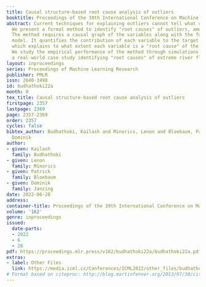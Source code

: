 ```yaml
---
title: Causal structure-based root cause analysis of outliers
booktitle: Proceedings of the 39th International Conference on Machine Learning
abstract: Current techniques for explaining outliers cannot tell what caused the outliers.
  We present a formal method to identify "root causes" of outliers, amongst variables.
  The method requires a causal graph of the variables along with the functional causal
  model. It quantifies the contribution of each variable to the target outlier score,
  which explains to what extent each variable is a "root cause" of the target outlier.
  We study the empirical performance of the method through simulations and present
  a real-world case study identifying "root causes" of extreme river flows.
layout: inproceedings
series: Proceedings of Machine Learning Research
publisher: PMLR
issn: 2640-3498
id: budhathoki22a
month: 0
tex_title: Causal structure-based root cause analysis of outliers
firstpage: 2357
lastpage: 2369
page: 2357-2369
order: 2357
cycles: false
bibtex_author: Budhathoki, Kailash and Minorics, Lenon and Bloebaum, Patrick and Janzing,
  Dominik
author:
- given: Kailash
  family: Budhathoki
- given: Lenon
  family: Minorics
- given: Patrick
  family: Bloebaum
- given: Dominik
  family: Janzing
date: 2022-06-28
address:
container-title: Proceedings of the 39th International Conference on Machine Learning
volume: '162'
genre: inproceedings
issued:
  date-parts:
  - 2022
  - 6
  - 28
pdf: https://proceedings.mlr.press/v162/budhathoki22a/budhathoki22a.pdf
extras:
- label: Other Files
  link: https://media.icml.cc/Conferences/ICML2022/other_files/budhathoki22a-supp.zip
# Format based on citeproc: http://blog.martinfenner.org/2013/07/30/citeproc-yaml-for-bibliographies/
---
```

